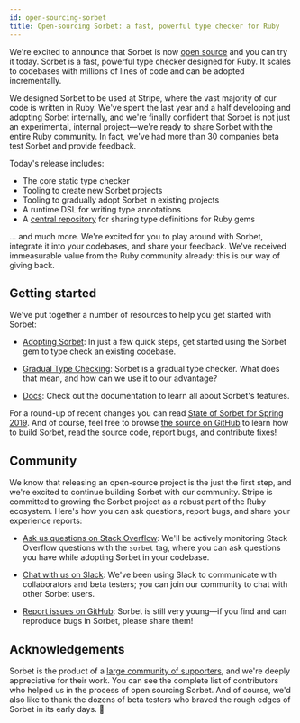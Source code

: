```yaml
---
id: open-sourcing-sorbet
title: Open-sourcing Sorbet: a fast, powerful type checker for Ruby
---
```


We're excited to announce that Sorbet is now [open source] and you can try it
today. Sorbet is a fast, powerful type checker designed for Ruby. It scales to
codebases with millions of lines of code and can be adopted incrementally.

[open source]: https://github.com/sorbet/sorbet

We designed Sorbet to be used at Stripe, where the vast majority of our code is
written in Ruby. We've spent the last year and a half developing and adopting
Sorbet internally, and we're finally confident that Sorbet is not just an
experimental, internal project—we're ready to share Sorbet with the entire Ruby
community. In fact, we've had more than 30 companies beta test Sorbet and
provide feedback.

<!--truncate-->

Today's release includes:

- The core static type checker
- Tooling to create new Sorbet projects
- Tooling to gradually adopt Sorbet in existing projects
- A runtime DSL for writing type annotations
- A [central repository] for sharing type definitions for Ruby gems

[central repository]: https://github.com/sorbet/sorbet-typed

... and much more. We're excited for you to play around with Sorbet, integrate
it into your codebases, and share your feedback. We've received immeasurable
value from the Ruby community already: this is our way of giving back.

## Getting started

We've put together a number of resources to help you get started with Sorbet:

- [Adopting Sorbet]: In just a few quick steps, get started using the Sorbet gem
  to type check an existing codebase.

- [Gradual Type Checking]: Sorbet is a gradual type checker. What does that
  mean, and how can we use it to our advantage?

- [Docs]: Check out the documentation to learn all about Sorbet's features.

[adopting sorbet]: https://sorbet.org/docs/adopting
[gradual type checking]: https://sorbet.org/docs/gradual
[docs]: https://sorbet.org/docs/overview

For a round-up of recent changes you can read [State of Sorbet for Spring 2019].
And of course, feel free to browse [the source on GitHub] to learn how to build
Sorbet, read the source code, report bugs, and contribute fixes!

[state of sorbet for spring 2019]:
  https://sorbet.org/blog/2019/05/16/state-of-sorbet-spring-2019
[the source on github]: https://github.com/sorbet/sorbet

## Community

We know that releasing an open-source project is the just the first step, and
we're excited to continue building Sorbet with our community. Stripe is
committed to growing the Sorbet project as a robust part of the Ruby ecosystem.
Here's how you can ask questions, report bugs, and share your experience
reports:

- [Ask us questions on Stack Overflow]: We'll be actively monitoring Stack
  Overflow questions with the `sorbet` tag, where you can ask questions you have
  while adopting Sorbet in your codebase.

- [Chat with us on Slack]: We've been using Slack to communicate with
  collaborators and beta testers; you can join our community to chat with other
  Sorbet users.

- [Report issues on GitHub]: Sorbet is still very young—if you find and can
  reproduce bugs in Sorbet, please share them!

[ask us questions on stack overflow]:
  https://stackoverflow.com/questions/tagged/sorbet
[chat with us on slack]: /slack
[report issues on github]: https://github.com/sorbet/sorbet/issues

## Acknowledgements

Sorbet is the product of a [large community of supporters], and we're deeply
appreciative for their work. You can see the complete list of contributors who
helped us in the process of open sourcing Sorbet. And of course, we'd also like
to thank the dozens of beta testers who braved the rough edges of Sorbet in its
early days. 🎉

[large community of supporters]:
  https://github.com/sorbet/sorbet/blob/master/ACKNOWLEDGEMENTS.md
